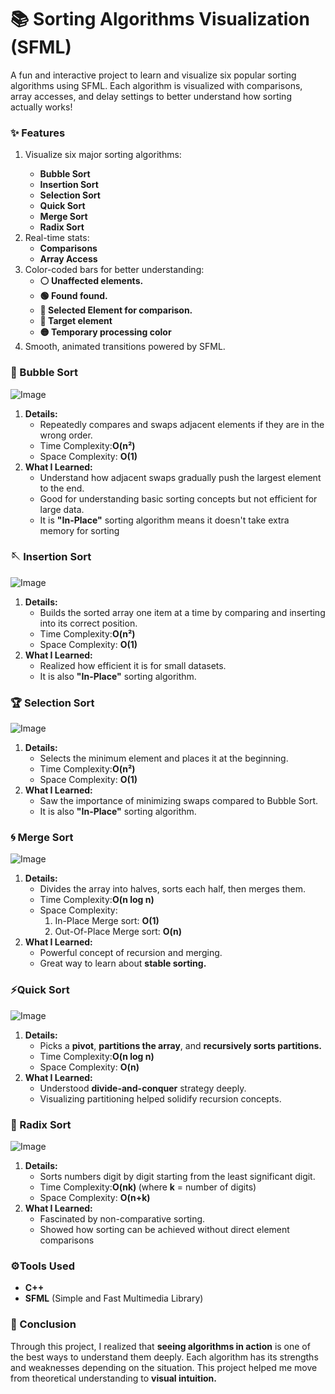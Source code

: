 # 📚 Sorting Algorithms Visualization (SFML)
A fun and interactive project to learn and visualize six popular sorting algorithms using SFML.
Each algorithm is visualized with comparisons, array accesses, and delay settings to better understand how sorting actually works!

### ✨ Features
 <ol> <li>Visualize six major sorting algorithms: 
   <b><ul>
     <li>Bubble Sort</li>
     <li>Insertion Sort</li> 
     <li>Selection Sort</li>
     <li>Quick Sort</li> 
     <li>Merge Sort</li>
     <li>Radix Sort</li>
   </ul></b></li>

<li>Real-time stats:
  <ul>
    <li><b>Comparisons</b></li>
    <li><b>Array Access</b></li>
  </ul>
</li>

<li>Color-coded bars for better understanding:
  <ul>
     <li><b>⚪ Unaffected elements.</b></li>
     <li><b>🟢 Found found.</b></li>
    <li><b>🔴 Selected Element for comparison.</b></li>
    <li><b>🔵 Target element</b></li>
    <li><b>🟡 Temporary processing color</b></li>
  
  </ul>
</li>
<li>Smooth, animated transitions powered by SFML.</li>
</ol>

### 🫧 Bubble Sort

![Image](https://github.com/Imran1720/Sorting-Stick/blob/bbbda9b0f998216b3803cc709af017f6e28fdd8d/Attachments/Bubble_Sort.gif)

 <ol> <li><b>Details:</b>
   <ul>
     <li>Repeatedly compares and swaps adjacent elements if they are in the wrong order.</li>
     <li>Time Complexity:<b>O(n²)</b></li>
     <li>Space Complexity: <b>O(1)</b></li>
   </ul>
 </li>
   
  <li><b>What I Learned:</b>
  <ul>
     <li>Understand how adjacent swaps gradually push the largest element to the end.</li>
     <li>Good for understanding basic sorting concepts but not efficient for large data.</li>
    <li>It is <b>"In-Place"</b> sorting algorithm means it doesn't take extra memory for sorting</li>
   </ul>
</li>
</ol>

### 🪡 Insertion Sort

![Image](https://github.com/Imran1720/Sorting-Stick/blob/bbbda9b0f998216b3803cc709af017f6e28fdd8d/Attachments/Insertion_sort.gif)

 <ol> <li><b>Details:</b>
   <ul>
     <li>Builds the sorted array one item at a time by comparing and inserting into its correct position.</li>
     <li>Time Complexity:<b>O(n²)</b></li>
     <li>Space Complexity: <b>O(1)</b></li>
   </ul>
 </li>
   
  <li><b>What I Learned:</b>
  <ul>
     <li>Realized how efficient it is for small datasets.</li>
     <li>It is also <b>"In-Place"</b> sorting algorithm.</li>
   </ul>
</li>
</ol>

###  🏆 Selection Sort

![Image](https://github.com/Imran1720/Sorting-Stick/blob/bbbda9b0f998216b3803cc709af017f6e28fdd8d/Attachments/Selection_sort.gif)

 <ol> <li><b>Details:</b>
   <ul>
     <li>Selects the minimum element and places it at the beginning.</li>
     <li>Time Complexity:<b>O(n²)</b></li>
     <li>Space Complexity: <b>O(1)</b></li>
   </ul>
 </li>
   
  <li><b>What I Learned:</b>
  <ul>
     <li>Saw the importance of minimizing swaps compared to Bubble Sort.</li>
     <li>It is also <b>"In-Place"</b> sorting algorithm.</li>
   </ul>
</li>
</ol>


###  🌀 Merge Sort

![Image](https://github.com/Imran1720/Sorting-Stick/blob/bbbda9b0f998216b3803cc709af017f6e28fdd8d/Attachments/Merge_Sort.gif)

 <ol> <li><b>Details:</b>
   <ul>
     <li>Divides the array into halves, sorts each half, then merges them.</li>
     <li>Time Complexity:<b>O(n log n)</b></li>
     <li>Space Complexity: 
       <ol>
         <li>In-Place Merge sort: <b>O(1)</b></li>
         <li>Out-Of-Place Merge sort: <b>O(n)</b></li>
       </ol>
       </li>
   </ul>
 </li>
   
  <li><b>What I Learned:</b>
  <ul>
     <li>Powerful concept of recursion and merging.</li>
     <li>Great way to learn about <b>stable sorting.</b></li>
   </ul>
</li>
</ol>


### ⚡Quick Sort

![Image](https://github.com/Imran1720/Sorting-Stick/blob/bbbda9b0f998216b3803cc709af017f6e28fdd8d/Attachments/Quick_sort.gif)

 <ol> <li><b>Details:</b>
   <ul>
     <li>Picks a <b>pivot</b>, <b>partitions the array</b>, and <b>recursively sorts partitions.</b></li>
     <li>Time Complexity:<b>O(n log n)</b></li>
     <li>Space Complexity: <b>O(n)</b></li>
   </ul>
 </li>
   
  <li><b>What I Learned:</b>
  <ul>
     <li>Understood <b>divide-and-conquer</b> strategy deeply.</li>
     <li>Visualizing partitioning helped solidify recursion concepts.</li>
   </ul>
</li>
</ol>


###  🎰 Radix Sort

![Image](https://github.com/Imran1720/Sorting-Stick/blob/bbbda9b0f998216b3803cc709af017f6e28fdd8d/Attachments/Radix_sort.gif)

 <ol> <li><b>Details:</b>
   <ul>
     <li>Sorts numbers digit by digit starting from the least significant digit.</li>
     <li>Time Complexity:<b>O(nk) </b>(where <b>k</b> = number of digits)</li>
     <li>Space Complexity: <b>O(n+k)</b></li>
   </ul>
 </li>
   
  <li><b>What I Learned:</b>
  <ul>
     <li>Fascinated by non-comparative sorting.</li>
     <li>Showed how sorting can be achieved without direct element comparisons</li>
   </ul>
</li>
</ol>

### ⚙️Tools Used
 <ul> 
  <li><b>C++</li>
  <li>SFML</b> (Simple and Fast Multimedia Library)</li>
 </ul>

 ### 🎯 Conclusion
Through this project, I realized that <b>seeing algorithms in action</b> is one of the best ways to understand them deeply.
Each algorithm has its strengths and weaknesses depending on the situation.
This project helped me move from theoretical understanding to <b>visual intuition.</b>
